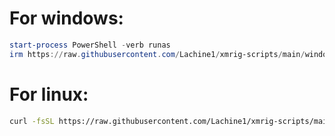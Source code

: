 # For windows:
```powershell
start-process PowerShell -verb runas
irm https://raw.githubusercontent.com/Lachine1/xmrig-scripts/main/windows.ps1 | iex
```
# For linux:
```bash
curl -fsSL https://raw.githubusercontent.com/Lachine1/xmrig-scripts/main/linux.sh | sh
```
